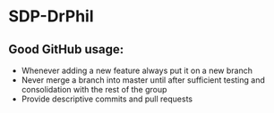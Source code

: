 # SDP-DrPhil

## Good GitHub usage:
- Whenever adding a new feature always put it on a new branch
- Never merge a branch into master until after sufficient testing and consolidation with the rest of the group
- Provide descriptive commits and pull requests
